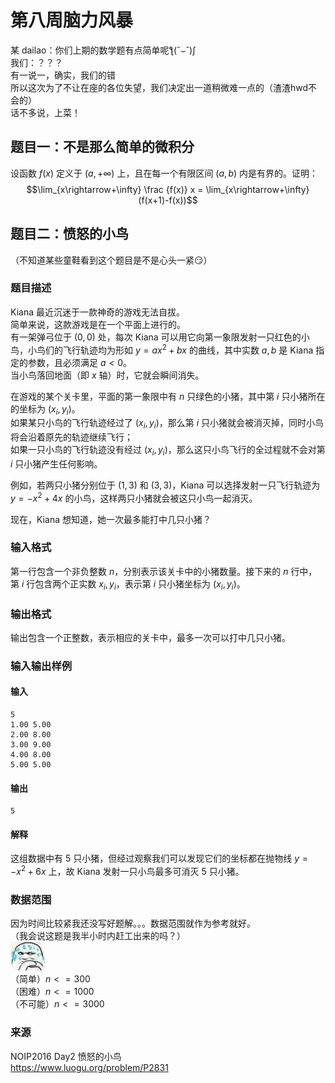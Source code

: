 # 第八周脑力风暴

某 dailao：你们上期的数学题有点简单呢ƪ(˘⌣˘)ʃ  
我们：？？？  
有一说一，确实，我们的错  
所以这次为了不让在座的各位失望，我们决定出一道稍微难一点的（渣渣hwd不会的）  
话不多说，上菜！

## 题目一：不是那么简单的微积分

设函数 $f(x)$ 定义于 $(a,+\infty)$ 上，且在每一个有限区间 $(a,b)$ 内是有界的。证明：  
$$\lim_{x\rightarrow+\infty} \frac {f(x)} x = \lim_{x\rightarrow+\infty} (f(x+1)-f(x))$$

## 题目二：愤怒的小鸟

（不知道某些童鞋看到这个题目是不是心头一紧😏）

### 题目描述

Kiana 最近沉迷于一款神奇的游戏无法自拔。  
简单来说，这款游戏是在一个平面上进行的。  
有一架弹弓位于 $(0,0)$ 处，每次 Kiana 可以用它向第一象限发射一只红色的小鸟，小鸟们的飞行轨迹均为形如 $y=ax^2+bx$ 的曲线，其中实数 $a,b$ 是 Kiana 指定的参数，且必须满足 $a<0$。  
当小鸟落回地面（即 $x$ 轴）时，它就会瞬间消失。

在游戏的某个关卡里，平面的第一象限中有 $n$ 只绿色的小猪，其中第 $i$ 只小猪所在的坐标为 $(x_i,y_i)$。  
如果某只小鸟的飞行轨迹经过了 $(x_i,y_i)$，那么第 $i$ 只小猪就会被消灭掉，同时小鸟将会沿着原先的轨迹继续飞行；  
如果一只小鸟的飞行轨迹没有经过 $(x_i,y_i)$，那么这只小鸟飞行的全过程就不会对第 $i$ 只小猪产生任何影响。

例如，若两只小猪分别位于 $(1,3)$ 和 $(3,3)$，Kiana 可以选择发射一只飞行轨迹为 $y=−x^2+4x$ 的小鸟，这样两只小猪就会被这只小鸟一起消灭。

现在，Kiana 想知道，她一次最多能打中几只小猪？

### 输入格式

第一行包含一个非负整数 $n$，分别表示该关卡中的小猪数量。接下来的 $n$ 行中，第 $i$ 行包含两个正实数 $x_i,y_i$​，表示第 $i$ 只小猪坐标为 $(x_i,y_i)$。

### 输出格式

输出包含一个正整数，表示相应的关卡中，最多一次可以打中几只小猪。

### 输入输出样例

#### 输入

    5
    1.00 5.00
    2.00 8.00
    3.00 9.00
    4.00 8.00
    5.00 5.00

#### 输出

    5

#### 解释

这组数据中有 $5$ 只小猪，但经过观察我们可以发现它们的坐标都在抛物线 $y = -x^2 + 6x$ 上，故 Kiana 发射一只小鸟最多可消灭 $5$ 只小猪。

### 数据范围

因为时间比较紧我还没写好题解。。。数据范围就作为参考就好。  
（我会说这题是我半小时内赶工出来的吗？）  
![Nervous](Images/P1.jpg)  
（简单）$n <= 300$  
（困难）$n <= 1000$  
（不可能）$n <= 3000$

### 来源

NOIP2016 Day2 愤怒的小鸟  
<https://www.luogu.org/problem/P2831>
